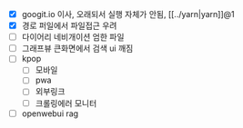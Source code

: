 - [X] googit.io 이사, 오래되서 실행 자체가 안됨, [[../yarn|yarn]]@1
- [X] 경로 퍼일에서 파일접근 우려
- [ ] 다이어리 네비개이션 엄한 파일
- [ ] 그래프뷰 큰화면에서 검색 ui 깨짐
- [ ] kpop
  - [ ] 모바일
  - [ ] pwa
  - [ ] 외부링크
  - [ ] 크롤링에러 모니터
- [ ] openwebui rag
